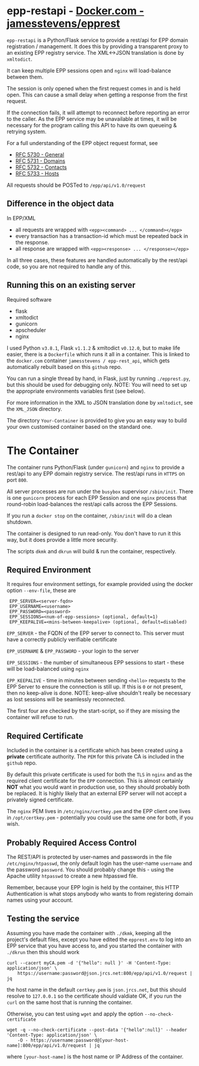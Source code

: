 # epp-restapi - [Docker.com - jamesstevens/epprest](https://hub.docker.com/r/jamesstevens/epprest)

`epp-restapi` is a Python/Flask service to provide a rest/api for EPP domain registration / management.
It does this by providing a transparent proxy to an existing EPP registry service. 
The XML<->JSON translation is done by `xmltodict`.

It can keep multiple EPP sessions open and `nginx` will load-balance between them.

The session is only opened when the first request comes in and is held open. This can cause a small delay when getting a response
from the first request.

If the connection fails, it will attempt to reconnect before reporting an error to the caller.
As the EPP service may be unavailable at times, it will be necessary for the program calling
this API to have its own queueing & retrying system.

For a full understanding of the EPP object request format, see 
- [RFC 5730 - General](https://tools.ietf.org/html/rfc5730)
- [RFC 5731 - Domains](https://tools.ietf.org/html/rfc5731)
- [RFC 5732 - Contacts](https://tools.ietf.org/html/rfc5732)
- [RFC 5733 - Hosts](https://tools.ietf.org/html/rfc5733)


All requests should be POSTed to `/epp/api/v1.0/request`


## Difference in the object data

In EPP/XML
- all requests are wrapped with `<epp><command> ... </command></epp>`
- every transaction has a transaction-id which must be repeated back in the response.
- all response are wrapped with `<epp><response> ... </response></epp>`

In all three cases, these features are handled automatically by the rest/api code, so you
are not required to handle any of this.


## Running this on an existing server

Required software
- flask
- xmltodict
- gunicorn
- apscheduler
- nginx

I used Python `v3.8.1`, Flask `v1.1.2` & xmltodict `v0.12.0`, but to make life easier, there is a `Dockerfile` which runs it all
in a container. This is linked to the `docker.com` container `jamesstevens / epp-rest_api`, which gets automatically rebuilt
based on this `github` repo.

You can run a single thread by hand, in Flask, just by running `./epprest.py`, but this should be used for debugging only.
NOTE: You will need to set up the appropriate environments variables first (see below).


For more information in the XML to JSON translation done by `xmltodict`, see the `XML_JSON` directory.


The directory `Your-Container` is provided to give you an easy way to build your own customised container based on
the standard one.


# The Container

The container runs Python/Flask (under `gunicorn`) and `nginx` to provide a rest/api to any EPP domain registry service. The rest/api runs in `HTTPS` on port `800`.

All server processes are run under the `busybox` supervisor `/sbin/init`. There is one `gunicorn` process for each EPP Session and one `nginx` process
that round-robin load-balances the rest/api calls across the EPP Sessions.

If you run a `docker stop` on the container, `/sbin/init` will do a clean shutdown.

The container is designed to run read-only. You don't have to run it this way, but it does provide a little more security.

The scripts `dkmk` and `dkrun` will build & run the container, respectively.

## Required Environment

It requires four environment settings, for example provided using the docker option `--env-file`, these are
```
 EPP_SERVER=<server-fqdn>
 EPP_USERNAME=<username>
 EPP_PASSWORD=<password>
 EPP_SESSIONS=<num-of-epp-sessions> (optional, default=1)
 EPP_KEEPALIVE=<mins-between-keepalive> (optional, default=disabled)
```

`EPP_SERVER` - the FQDN of the EPP server to connect to. This server must have a correctly publicly verifiable certificate

`EPP_USERNAME` & `EPP_PASSWORD` - your login to the server

`EPP_SESSIONS` - the number of simultaneous EPP sessions to start - these will be load-balanced using `nginx`

`EPP_KEEPALIVE` - time in minutes between sending `<hello>` requests to the EPP Server to ensure the connection is still up.
If this is `0` or not present, then no keep-alive is done. NOTE: keep-alive shouldn't really be necessary as lost sessions will be seamlessly reconnected.


The first four are checked by the start-script, so if they are missing the container will refuse to run.


## Required Certificate

Included in the container is a certificate which has been created using a **private** certificate authority. The `PEM` for this private CA is included in the `github` repo.

By default this private certificate is used for both the `TLS` in `nginx` and as the required client certificate for the `EPP` connection. This is almost certainly **NOT** what you would want in production use, so they should probably both be replaced. It is highly likely that an external EPP server will not accept a privately signed certificate.

The `nginx` PEM lives in `/etc/nginx/certkey.pem` and the EPP client one lives in `/opt/certkey.pem` - potentially you could use the same one for both, if you wish.

## Probably Required Access Control
The REST/API is protected by user-names and passwords in the file `/etc/nginx/htpasswd`, the only default login has the user-name `username` and the password `password`. You should probably change this - using the Apache utility `htpasswd` to create a new htpasswd file.

Remember, because your EPP login is held by the container, this HTTP Authentication is what stops anybody who wants to from registering domain names using your account.

## Testing the service

Assuming you have made the container with `./dkmk`, keeping all the project's default files, except you have edited the `epprest.env` to 
log into an EPP service that you have access to, and you started the container with `./dkrun` then this should work

	curl --cacert myCA.pem -d '{"hello": null }' -H 'Content-Type: application/json' \
		https://username:password@json.jrcs.net:800/epp/api/v1.0/request | jq

the host name in the default `certkey.pem` is `json.jrcs.net`, but this should resolve to `127.0.0.1` so the
certificate should valdiate OK, if you run the `curl` on the same host that is running the container.

Otherwise, you can test using `wget` and apply the option `--no-check-certificate`

	wget -q --no-check-certificate --post-data '{"hello":null}' --header 'Content-Type: application/json' \
		-O - https://username:password@[your-host-name]:800/epp/api/v1.0/request | jq

where `[your-host-name]` is the host name or IP Address of the container.
